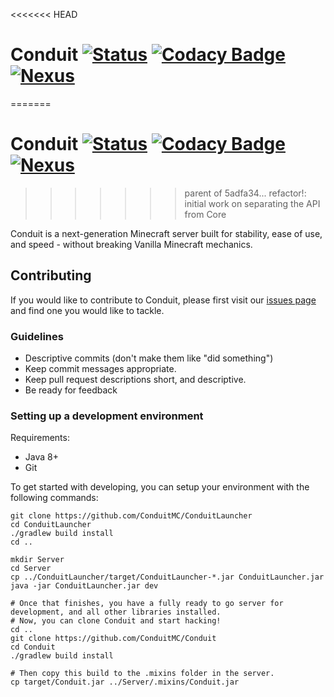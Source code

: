 <<<<<<< HEAD
# Conduit [![Status](https://github.com/ConduitMC/Conduit/workflows/Gradle%20CI/badge.svg)](https://github.com/ConduitMC/Conduit/actions) [![Codacy Badge](https://systems.conduit.api.codacy.com/project/badge/Grade/864ff27f13994fdda6334e439977ef7e)](https://www.codacy.com/gh/ConduitMC/Conduit?utm_source=github.com&amp;utm_medium=referral&amp;utm_content=ConduitMC/Conduit&amp;utm_campaign=Badge_Grade) [![Nexus](https://img.shields.io/static/v1?label=Nexus&message=Repository&color=bright-green?style=flat)](https://repo.conduit.systems/)
=======
# Conduit [![Status](https://github.com/ConduitMC/Conduit/workflows/Gradle%20CI/badge.svg)](https://github.com/ConduitMC/Conduit/actions) [![Codacy Badge](https://api.codacy.com/project/badge/Grade/864ff27f13994fdda6334e439977ef7e)](https://www.codacy.com/gh/ConduitMC/Conduit?utm_source=github.com&amp;utm_medium=referral&amp;utm_content=ConduitMC/Conduit&amp;utm_campaign=Badge_Grade) [![Nexus](https://img.shields.io/static/v1?label=Nexus&message=Repository&color=bright-green?style=flat)](https://repo.conduit.systems/)
>>>>>>> parent of 5adfa34... refactor!: initial work on separating the API from Core

Conduit is a next-generation Minecraft server built for stability, ease of use, and speed - without breaking Vanilla Minecraft mechanics.

## Contributing

If you would like to contribute to Conduit, please first visit our [issues page](https://github.com/ConduitMC/Conduit/issues) and find one you would like to tackle.

### Guidelines
-   Descriptive commits (don't make them like "did something")
-   Keep commit messages appropriate.
-   Keep pull request descriptions short, and descriptive.
-   Be ready for feedback

### Setting up a development environment

Requirements:

-   Java 8+
-   Git

To get started with developing, you can setup your environment with the following commands:

``` text
git clone https://github.com/ConduitMC/ConduitLauncher
cd ConduitLauncher
./gradlew build install
cd ..

mkdir Server
cd Server
cp ../ConduitLauncher/target/ConduitLauncher-*.jar ConduitLauncher.jar
java -jar ConduitLauncher.jar dev

# Once that finishes, you have a fully ready to go server for development, and all other libraries installed.
# Now, you can clone Conduit and start hacking!
cd ..
git clone https://github.com/ConduitMC/Conduit
cd Conduit
./gradlew build install

# Then copy this build to the .mixins folder in the server.
cp target/Conduit.jar ../Server/.mixins/Conduit.jar
```
